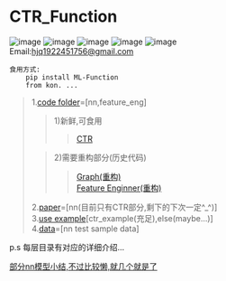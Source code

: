 # CTR_Function

![image](https://img.shields.io/badge/author-TIXhjq-orange)
![image](https://img.shields.io/badge/License-tf2.1-darkgreen)
![image](https://img.shields.io/badge/pandas-v0.25.0-darkgreen)
![image](https://img.shields.io/badge/pypi_package-0.0.1-lightgrey)
![image](https://img.shields.io/badge/License-Apache_2.0-blue)  
Email:hjq1922451756@gmail.com

    食用方式:
        pip install ML-Function  
        from kon. ...

>1.[code folder](https://github.com/TIXhjq/CTR_Function/tree/master/code)=[nn,feature_eng]
> 
>>1)新鲜,可食用  
>>>[CTR](https://github.com/TIXhjq/CTR_Function/tree/master/code/model/ctr_model)  
>
>>2)需要重构部分(历史代码)  
>>>[Graph(重构)](https://github.com/TIXhjq/CTR_Function/tree/master/code/model/embedding)  
>>>[Feature Enginner(重构)](https://github.com/TIXhjq/CTR_Function/tree/master/code/model/feature_eng)  
>
>2.[paper](https://github.com/TIXhjq/CTR_Function/tree/master/paper)=[nn(目前只有CTR部分,剩下的下次一定^_^)]  
>3.[use example](https://github.com/TIXhjq/CTR_Function/tree/master/example)[ctr_example(充足),else(maybe...)]  
>4.[data](https://github.com/TIXhjq/CTR_Function/tree/master/data)=[nn test sample data]  
  
  p.s 每层目录有对应的详细介绍...
  
  [部分nn模型小结,不过比较懒,就几个就是了](https://zhuanlan.zhihu.com/c_1145034612807028736)  
  